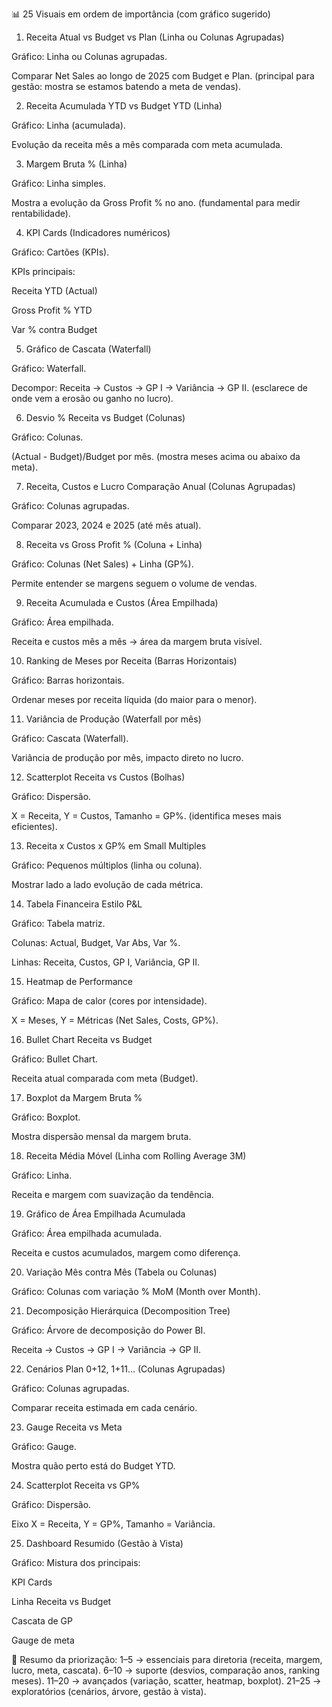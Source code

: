 📊 25 Visuais em ordem de importância (com gráfico sugerido)
1. Receita Atual vs Budget vs Plan (Linha ou Colunas Agrupadas)

Gráfico: Linha ou Colunas agrupadas.

Comparar Net Sales ao longo de 2025 com Budget e Plan.
(principal para gestão: mostra se estamos batendo a meta de vendas).

2. Receita Acumulada YTD vs Budget YTD (Linha)

Gráfico: Linha (acumulada).

Evolução da receita mês a mês comparada com meta acumulada.

3. Margem Bruta % (Linha)

Gráfico: Linha simples.

Mostra a evolução da Gross Profit % no ano.
(fundamental para medir rentabilidade).

4. KPI Cards (Indicadores numéricos)

Gráfico: Cartões (KPIs).

KPIs principais:

Receita YTD (Actual)

Gross Profit % YTD

Var % contra Budget

5. Gráfico de Cascata (Waterfall)

Gráfico: Waterfall.

Decompor: Receita → Custos → GP I → Variância → GP II.
(esclarece de onde vem a erosão ou ganho no lucro).

6. Desvio % Receita vs Budget (Colunas)

Gráfico: Colunas.

(Actual - Budget)/Budget por mês.
(mostra meses acima ou abaixo da meta).

7. Receita, Custos e Lucro Comparação Anual (Colunas Agrupadas)

Gráfico: Colunas agrupadas.

Comparar 2023, 2024 e 2025 (até mês atual).

8. Receita vs Gross Profit % (Coluna + Linha)

Gráfico: Colunas (Net Sales) + Linha (GP%).

Permite entender se margens seguem o volume de vendas.

9. Receita Acumulada e Custos (Área Empilhada)

Gráfico: Área empilhada.

Receita e custos mês a mês → área da margem bruta visível.

10. Ranking de Meses por Receita (Barras Horizontais)

Gráfico: Barras horizontais.

Ordenar meses por receita líquida (do maior para o menor).

11. Variância de Produção (Waterfall por mês)

Gráfico: Cascata (Waterfall).

Variância de produção por mês, impacto direto no lucro.

12. Scatterplot Receita vs Custos (Bolhas)

Gráfico: Dispersão.

X = Receita, Y = Custos, Tamanho = GP%.
(identifica meses mais eficientes).

13. Receita x Custos x GP% em Small Multiples

Gráfico: Pequenos múltiplos (linha ou coluna).

Mostrar lado a lado evolução de cada métrica.

14. Tabela Financeira Estilo P&L

Gráfico: Tabela matriz.

Colunas: Actual, Budget, Var Abs, Var %.

Linhas: Receita, Custos, GP I, Variância, GP II.

15. Heatmap de Performance

Gráfico: Mapa de calor (cores por intensidade).

X = Meses, Y = Métricas (Net Sales, Costs, GP%).

16. Bullet Chart Receita vs Budget

Gráfico: Bullet Chart.

Receita atual comparada com meta (Budget).

17. Boxplot da Margem Bruta %

Gráfico: Boxplot.

Mostra dispersão mensal da margem bruta.

18. Receita Média Móvel (Linha com Rolling Average 3M)

Gráfico: Linha.

Receita e margem com suavização da tendência.

19. Gráfico de Área Empilhada Acumulada

Gráfico: Área empilhada acumulada.

Receita e custos acumulados, margem como diferença.

20. Variação Mês contra Mês (Tabela ou Colunas)

Gráfico: Colunas com variação % MoM (Month over Month).

21. Decomposição Hierárquica (Decomposition Tree)

Gráfico: Árvore de decomposição do Power BI.

Receita → Custos → GP I → Variância → GP II.

22. Cenários Plan 0+12, 1+11… (Colunas Agrupadas)

Gráfico: Colunas agrupadas.

Comparar receita estimada em cada cenário.

23. Gauge Receita vs Meta

Gráfico: Gauge.

Mostra quão perto está do Budget YTD.

24. Scatterplot Receita vs GP%

Gráfico: Dispersão.

Eixo X = Receita, Y = GP%, Tamanho = Variância.

25. Dashboard Resumido (Gestão à Vista)

Gráfico: Mistura dos principais:

KPI Cards

Linha Receita vs Budget

Cascata de GP

Gauge de meta

📌 Resumo da priorização:
1–5 → essenciais para diretoria (receita, margem, lucro, meta, cascata).
6–10 → suporte (desvios, comparação anos, ranking meses).
11–20 → avançados (variação, scatter, heatmap, boxplot).
21–25 → exploratórios (cenários, árvore, gestão à vista).

